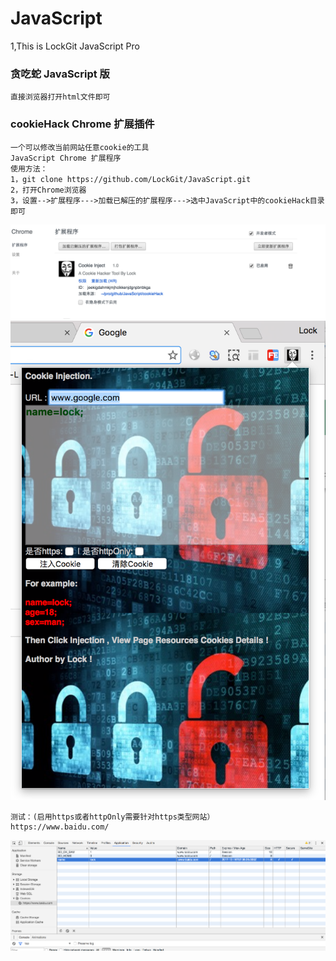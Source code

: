 # JavaScript
1,This is LockGit JavaScript Pro
### 贪吃蛇 JavaScript 版 
```
直接浏览器打开html文件即可
```

### cookieHack  Chrome 扩展插件
```
一个可以修改当前网站任意cookie的工具
JavaScript Chrome 扩展程序
使用方法：
1，git clone https://github.com/LockGit/JavaScript.git
2，打开Chrome浏览器
3，设置-->扩展程序--->加载已解压的扩展程序--->选中JavaScript中的cookieHack目录即可
```

![](https://github.com/LockGit/JavaScript/blob/master/install-01.png)
![](https://github.com/LockGit/JavaScript/blob/master/install-02.png)

```
测试：(启用https或者httpOnly需要针对https类型网站）
https://www.baidu.com/
```
![](https://github.com/LockGit/JavaScript/blob/master/install-03.png)

